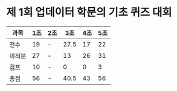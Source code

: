 # 제 1회 업데이터 학문의 기초 퀴즈 대회
|과목|1조|2조|3조|4조|5조|
|---|---|---|---|---|---|
|전수|19|-|27.5|17|22|
|미적분|27|-|13|26|31|
|컴프|10|-|0|0|3|
|총점|56|-|40.5|43|56|
